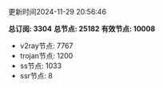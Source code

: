 更新时间2024-11-29 20:56:46

**总订阅: 3304**
**总节点: 25182**
**有效节点: 10008**
- v2ray节点: 7767
- trojan节点: 1200
- ss节点: 1033
- ssr节点: 8
